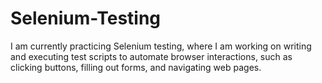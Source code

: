 # Selenium-Testing
I am currently practicing Selenium testing, where I am working on writing and executing test scripts to automate browser interactions, such as clicking buttons, filling out forms, and navigating web pages.
